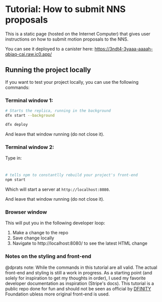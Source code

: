 # Tutorial: How to submit NNS proposals

This is a static page (hosted on the Internet Computer) that gives user instructions on how to submit motion proposals to the NNS.

You can see it deployed to a canister here: https://3ndt4-3yaaa-aaaah-qbjaq-cai.raw.ic0.app/

## Running the project locally

If you want to test your project locally, you can use the following commands:

### Terminal window 1:
```bash
# Starts the replica, running in the background
dfx start --background

dfx deploy
```
And leave that window running (do not close it).

### Terminal window 2:

Type in:

# 
```bash
# tells npm to constantlly rebuild your project's front-end
npm start
```

Which will start a server at `http://localhost:8080`.

And leave that window running (do not close it).

### Browser window

This will put you in the following developer loop:
1. Make a change to the repo
2. Save change locally
3. Navigate to http://localhost:8080/ to see the latest HTML change

### Notes on the styling and front-end

@dprats note: While the commands in this tutorial are all valid. The actual front-end and styling is still a work in progress. As a starting point (and solely for inspiration to get my thoughts in order), I used my favorite developer documentation as inspiration (Stripe's docs). This tutorial is a public repo done for fun and should not be seen as official by [DFINITY](https://dfinity.org/) Foundation ubless more original front-end is used. 
